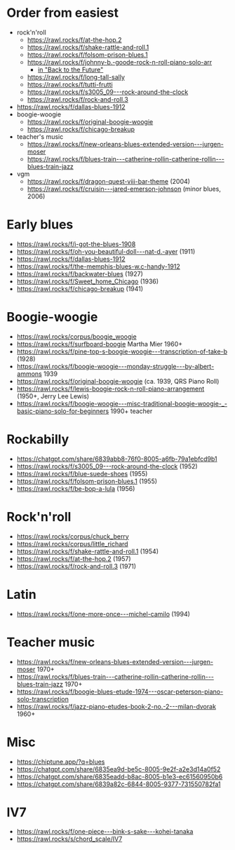# Order from easiest


- rock'n'roll
  - https://rawl.rocks/f/at-the-hop.2
  - https://rawl.rocks/f/shake-rattle-and-roll.1
  - https://rawl.rocks/f/folsom-prison-blues.1
  - https://rawl.rocks/f/johnny-b.-goode-rock-n-roll-piano-solo-arr
    - [in "Back to the Future"](https://youtu.be/T_WSXXPQYeY?si=sKcoaTIwC1czAEdh&t=147)
  - https://rawl.rocks/f/long-tall-sally
  - https://rawl.rocks/f/tutti-frutti
  - https://rawl.rocks/f/s3005_09---rock-around-the-clock
  - https://rawl.rocks/f/rock-and-roll.3
- https://rawl.rocks/f/dallas-blues-1912
- boogie-woogie
  - https://rawl.rocks/f/original-boogie-woogie
  - https://rawl.rocks/f/chicago-breakup
- teacher's music
  - https://rawl.rocks/f/new-orleans-blues-extended-version---jurgen-moser
  - https://rawl.rocks/f/blues-train---catherine-rollin-catherine-rollin---blues-train-jazz
- vgm
  - https://rawl.rocks/f/dragon-quest-viii-bar-theme (2004)
  - https://rawl.rocks/f/cruisin---jared-emerson-johnson (minor blues, 2006)

# Early blues

- https://rawl.rocks/f/i-got-the-blues-1908
- https://rawl.rocks/f/oh-you-beautiful-doll---nat-d.-ayer (1911)
- https://rawl.rocks/f/dallas-blues-1912
- https://rawl.rocks/f/the-memphis-blues-w.c-handy-1912
- https://rawl.rocks/f/backwater-blues (1927)
- https://rawl.rocks/f/Sweet_home_Chicago (1936)
- https://rawl.rocks/f/chicago-breakup (1941)

# Boogie-woogie

- https://rawl.rocks/corpus/boogie_woogie
- https://rawl.rocks/f/surfboard-boogie Martha Mier 1960+
- https://rawl.rocks/f/pine-top-s-boogie-woogie---transcription-of-take-b (1928)
- https://rawl.rocks/f/boogie-woogie---monday-struggle---by-albert-ammons 1939
- https://rawl.rocks/f/original-boogie-woogie (ca. 1939, QRS Piano Roll)
- https://rawl.rocks/f/lewis-boogie-rock-n-roll-piano-arrangement (1950+, Jerry Lee Lewis)
- https://rawl.rocks/f/boogie-woogie---misc-traditional-boogie-woogie-_-basic-piano-solo-for-beginners 1990+ teacher

# Rockabilly

- https://chatgpt.com/share/6839abb8-76f0-8005-a6fb-79a1ebfcd9b1
- https://rawl.rocks/f/s3005_09---rock-around-the-clock (1952)
- https://rawl.rocks/f/blue-suede-shoes (1955)
- https://rawl.rocks/f/folsom-prison-blues.1 (1955)
- https://rawl.rocks/f/be-bop-a-lula (1956)

# Rock'n'roll

- https://rawl.rocks/corpus/chuck_berry
- https://rawl.rocks/corpus/little_richard
- https://rawl.rocks/f/shake-rattle-and-roll.1 (1954)
- https://rawl.rocks/f/at-the-hop.2 (1957)
- https://rawl.rocks/f/rock-and-roll.3 (1971)

# Latin

- https://rawl.rocks/f/one-more-once---michel-camilo (1994)


# Teacher music

- https://rawl.rocks/f/new-orleans-blues-extended-version---jurgen-moser 1970+
- https://rawl.rocks/f/blues-train---catherine-rollin-catherine-rollin---blues-train-jazz 1970+
- https://rawl.rocks/f/boogie-blues-etude-1974---oscar-peterson-piano-solo-transcription
- https://rawl.rocks/f/jazz-piano-etudes-book-2-no.-2---milan-dvorak 1960+


# Misc

- https://chiptune.app/?q=blues
- https://chatgpt.com/share/6835ea9d-be5c-8005-9e2f-a2e3d14a0f52
- https://chatgpt.com/share/6835eadd-b8ac-8005-b1e3-ec61560950b6
- https://chatgpt.com/share/6839a82c-6844-8005-9377-731550782fa1



# IV7

  - https://rawl.rocks/f/one-piece---bink-s-sake---kohei-tanaka
- https://rawl.rocks/s/chord_scale/IV7
